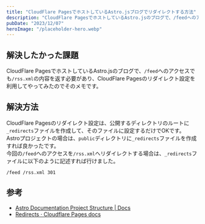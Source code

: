 ```yaml
---
title: "CloudFlare PagesでホストしているAstro.jsブログでリダイレクトする方法"
description: "CloudFlare PagesでホストしているAstro.jsのブログで、/feedへのアクセスに/rss.xmlの内容を返す必要があり、CloudFlare Pagesのリダイレクト設定を利用してやってみたのでそのメモです。"
pubDate: "2023/12/07"
heroImage: "/placeholder-hero.webp"
---
```


## 解決したかった課題

CloudFlare PagesでホストしているAstro.jsのブログで、`/feed`へのアクセスでも`/rss.xml`の内容を返す必要があり、CloudFlare Pagesのリダイレクト設定を利用してやってみたのでそのメモです。

## 解決方法

CloudFlare Pagesのリダイレクト設定は、公開するディレクトリのルートに`_redirects`ファイルを作成して、そのファイルに設定するだけでOKです。  
Astroプロジェクトの場合は、`public`ディレクトリに`_redirects`ファイルを作成すれば良かったです。  
今回の`/feed`へのアクセスを`/rss.xml`へリダイレクトする場合は、`_redirects`ファイルに以下のように記述すれば行けました。

```_redirects
/feed /rss.xml 301
```

## 参考

- [Astro Documentation Project Structure | Docs](https://docs.astro.build/en/core-concepts/project-structure/)
- [Redirects · Cloudflare Pages docs](https://developers.cloudflare.com/pages/platform/redirects/)
